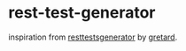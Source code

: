 # rest-test-generator

inspiration from [resttestsgenerator](https://github.com/gretard/resttestsgenerator) by [gretard](https://github.com/gretard).
